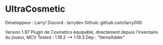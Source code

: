 #           UltraCosmetic

 Développeur : Larry!
 Discord : larrydev
 Github: github.com/larry000

 Version 1.97
 Plugin de Cosmetics équipable, directement depuis l'inventaire du joueur,
 MCV Tested : 1.18.2 --> 1.19.3
 Dep : "ItemsAdder"
